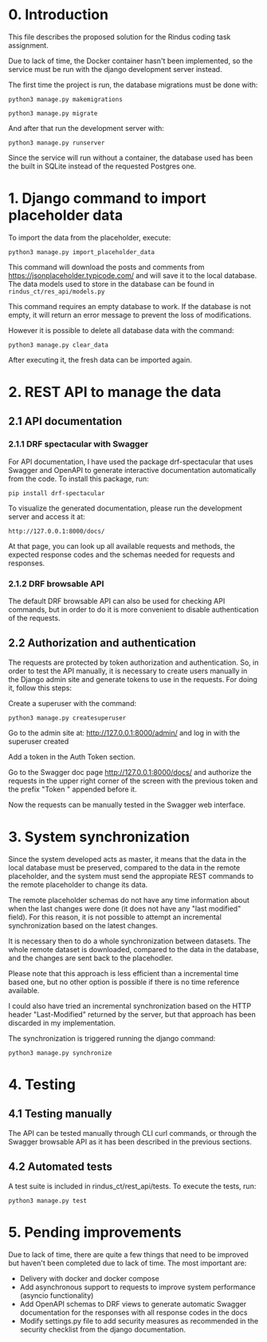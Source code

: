 # 0. Introduction

This file describes the proposed solution for the Rindus coding task assignment.

Due to lack of time, the Docker container hasn't been implemented, so the service must be run with the django development server instead.

The first time the project is run, the database migrations must be done with:

`python3 manage.py makemigrations`

`python3 manage.py migrate`

And after that run the development server with:

`python3 manage.py runserver`

Since the service will run without a container, the database used has been the built in SQLite instead of the requested Postgres one.

# 1. Django command to import placeholder data

To import the data from the placeholder, execute:

`python3 manage.py import_placeholder_data`

This command will download the posts and comments from https://jsonplaceholder.typicode.com/ and will save it to the local database. The data models used to store in the database can be found in `rindus_ct/res_api/models.py`

This command requires an empty database to work. If the database is not empty, it will return an error message to prevent the loss of modifications.

However it is possible to delete all database data with the command:

`python3 manage.py clear_data`

After executing it, the fresh data can be imported again.


# 2. REST API to manage the data

## 2.1 API documentation

### 2.1.1 DRF spectacular with Swagger

For API documentation, I have used the package drf-spectacular that uses Swagger and OpenAPI to generate interactive documentation automatically from the code. To install this package, run:

`pip install drf-spectacular`

To visualize the generated documentation, please run the development server and access it at:

`http://127.0.0.1:8000/docs/`

At that page, you can look up all available requests and methods, the expected response codes and the schemas needed for requests and responses.

### 2.1.2 DRF browsable API

The default DRF browsable API can also be used for checking API commands, but in order to do it is more convenient to disable authentication of the requests.

## 2.2 Authorization and authentication

The requests are protected by token authorization and authentication. So, in order to test the API manually, it is necessary to create users manually in the Django admin site and generate tokens to use in the requests. For doing it, follow this steps:

Create a superuser with the command:

`python3 manage.py createsuperuser`

Go to the admin site at: http://127.0.0.1:8000/admin/ and log in with the superuser created

Add a token in the Auth Token section.

Go to the Swagger doc page http://127.0.0.1:8000/docs/ and authorize the requests in the upper right corner of the screen with the previous token and the prefix "Token " appended before it.

Now the requests can be manually tested in the Swagger web interface.

# 3. System synchronization

Since the system developed acts as master, it means that the data in the local database must be preserved, compared to the data in the remote placeholder, and the system must send the appropiate REST commands to the remote placeholder to change its data.

The remote placeholder schemas do not have any time information about when the last changes were done (it does not have any "last modified" field). For this reason, it is not possible to attempt an incremental synchronization based on the latest changes.

It is necessary then to do a whole synchronization between datasets. The whole remote dataset is downloaded, compared to the data in the database, and the changes are sent back to the placehodler.

Please note that this approach is less efficient than a incremental time based one, but no other option is possible if there is no time reference available.

I could also have tried an incremental synchronization based on the HTTP header "Last-Modified" returned by the server, but that approach has been discarded in my implementation.

The synchronization is triggered running the django command:

`python3 manage.py synchronize`


# 4. Testing

## 4.1 Testing manually

The API can be tested manually through CLI curl commands, or through the Swagger browsable API as it has been described in the previous sections.

## 4.2 Automated tests

A test suite is included in rindus_ct/rest_api/tests. To execute the tests, run:

`python3 manage.py test`


# 5. Pending improvements

Due to lack of time, there are quite a few things that need to be improved but haven't been completed due to lack of time. The most important are:

- Delivery with docker and docker compose
- Add asynchronous support to requests to improve system performance (asyncio functionality)
- Add OpenAPI schemas to DRF views to generate automatic Swagger documentation for the responses with all response codes in the docs
- Modify settings.py file to add security measures as recommended in the security checklist from the django documentation.


